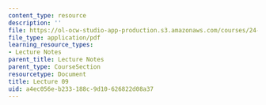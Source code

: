 ```yaml
---
content_type: resource
description: ''
file: https://ol-ocw-studio-app-production.s3.amazonaws.com/courses/24-901-language-and-its-structure-i-phonology-fall-2010/a4ec056eb233188c9d10626822d08a37_MIT24_901F10_lec09.pdf
file_type: application/pdf
learning_resource_types:
- Lecture Notes
parent_title: Lecture Notes
parent_type: CourseSection
resourcetype: Document
title: Lecture 09
uid: a4ec056e-b233-188c-9d10-626822d08a37
---
```

